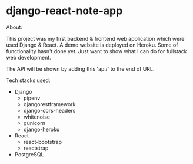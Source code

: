 # django-react-note-app
About:

This project was my first backend & frontend web application which were used Django & React. A demo website is deployed on Heroku.
Some of functionality hasn't done yet. Just want to show what I can do for fullstack web development.

The API will be shown by adding this 'api/' to the end of URL.

Tech stacks used:
* Django
  * pipenv
  * djangorestframework
  * django-cors-headers
  * whitenoise
  * gunicorn
  * django-heroku
* React
  * react-bootstrap
  * reactstrap
* PostgreSQL




